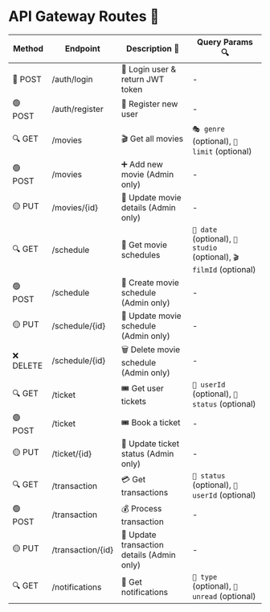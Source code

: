 # API Gateway Routes 🚀

| Method    | Endpoint         | Description 📜                          | Query Params 🔍                               |
|-----------|------------------|-----------------------------------------|-----------------------------------------------|
| 🔵 POST   | /auth/login      | 🔐 Login user & return JWT token       | -                                             |
| 🟢 POST   | /auth/register   | 📝 Register new user                   | -                                             |
| 🔍 GET    | /movies          | 🎬 Get all movies                      | `🎭 genre` (optional), `🔢 limit` (optional)  |
| 🟢 POST   | /movies          | ➕ Add new movie (Admin only)          | -                                             |
| 🟡 PUT    | /movies/{id}     | 📝 Update movie details (Admin only)   | -                                             |
| 🔍 GET    | /schedule        | 📆 Get movie schedules                 | `📅 date` (optional), `🎦 studio` (optional), `🎬 filmId` (optional) |
| 🟢 POST   | /schedule        | 📅 Create movie schedule (Admin only)  | -                                             |
| 🟡 PUT    | /schedule/{id}   | 📝 Update movie schedule (Admin only)  | -                                             |
| ❌ DELETE | /schedule/{id}   | 🗑️ Delete movie schedule (Admin only)  | -                                             |
| 🔍 GET    | /ticket          | 🎟️ Get user tickets                    | `👤 userId` (optional), `📌 status` (optional)|
| 🟢 POST   | /ticket          | 🎟️ Book a ticket                       | -                                             |
| 🟡 PUT    | /ticket/{id}     | 📝 Update ticket status (Admin only)   | -                                             |
| 🔍 GET    | /transaction     | 💳 Get transactions                    | `📌 status` (optional), `👤 userId` (optional)|
| 🟢 POST   | /transaction     | 💰 Process transaction                 | -                                             |
| 🟡 PUT    | /transaction/{id}| 📝 Update transaction details (Admin only) | -                                             |
| 🔍 GET    | /notifications   | 🔔 Get notifications                   | `📩 type` (optional), `📌 unread` (optional)  |